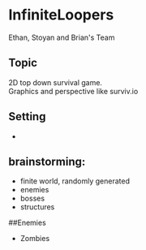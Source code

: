 # InfiniteLoopers
Ethan, Stoyan and Brian's Team

## Topic
2D top down survival game.  
Graphics and perspective like surviv.io

## Setting
- 

## brainstorming:
- finite world, randomly generated
- enemies
- bosses
- structures

##Enemies  
- Zombies
